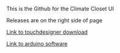 This is the Github for the Climate Closet UI

Releases are on the right side of page

[Link to touchdesigner download](https://derivative.ca/download)

[Link to arduino software](https://www.arduino.cc/en/software)
